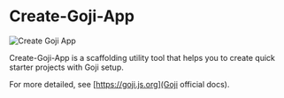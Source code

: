 # Create-Goji-App

![Create Goji App](https://img.shields.io/npm/v/create-goji-app)

Create-Goji-App is a scaffolding utility tool that helps you to create quick starter projects with
Goji setup.

For more detailed, see [https://goji.js.org](Goji official docs).
